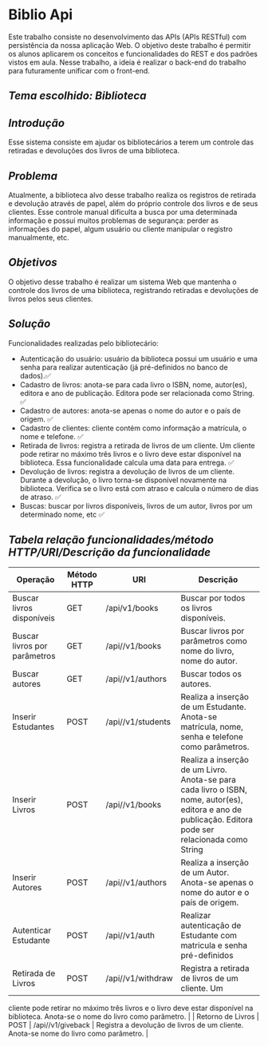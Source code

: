 
# Biblio Api

Este trabalho consiste no 
desenvolvimento das APIs (APIs RESTful) com persistência da nossa 
aplicação Web. O objetivo deste trabalho é permitir os alunos aplicarem 
os conceitos e funcionalidades do REST e dos padrões vistos em aula. 
Nesse trabalho, a ideia é realizar o back-end do trabalho para 
futuramente unificar com o front-end.

*Tema escolhido: Biblioteca*
-

*Introdução*
-
Esse sistema consiste em ajudar os bibliotecários a terem um
controle das retiradas e devoluções dos livros de uma biblioteca.

*Problema*
-
Atualmente, a biblioteca alvo desse trabalho realiza os registros
de retirada e devolução através de papel, além do próprio controle
dos livros e de seus clientes. Esse controle manual dificulta a
busca por uma determinada informação e possui muitos
problemas de segurança: perder as informações do papel, algum
usuário ou cliente manipular o registro manualmente, etc.

*Objetivos*
-
O objetivo desse trabalho é realizar um sistema Web que
mantenha o controle dos livros de uma biblioteca, registrando
retiradas e devoluções de livros pelos seus clientes.

*Solução*
-
Funcionalidades realizadas pelo bibliotecário:
- Autenticação do usuário: usuário da biblioteca possui um
usuário e uma senha para realizar autenticação (já pré-definidos
no banco de dados).✅
- Cadastro de livros: anota-se para cada livro o ISBN, nome,
autor(es), editora e ano de publicação. Editora pode ser
relacionada como String. ✅
- Cadastro de autores: anota-se apenas o nome do autor e o país de
origem. ✅
- Cadastro de clientes: cliente contém como informação a
matrícula, o nome e telefone. ✅
- Retirada de livros: registra a retirada de livros de um cliente. Um
cliente pode retirar no máximo três livros e o livro deve estar
disponível na biblioteca. Essa funcionalidade calcula uma data
para entrega. ✅
- Devolução de livros: registra a devolução de livros de um cliente.
Durante a devolução, o livro torna-se disponível novamente na
biblioteca. Verifica se o livro está com atraso e calcula o número
de dias de atraso. ✅
- Buscas: buscar por livros disponíveis, livros de um autor, livros
por um determinado nome, etc ✅

*Tabela relação funcionalidades/método HTTP/URI/Descrição da funcionalidade*
-
| Operação | Método HTTP | URI | Descrição |
| --- | --- | --- | --- |
| Buscar livros disponíveis | GET | /api/v1/books | Buscar por todos os livros disponíveis.  |
| Buscar livros por parâmetros | GET | /api//v1/books | Buscar livros por parâmetros como nome do livro, nome do autor. |
| Buscar autores | GET | /api//v1/authors | Buscar todos os autores. |
| Inserir Estudantes | POST | /api//v1/students | Realiza a inserção de um Estudante. Anota-se matrícula, nome, senha e telefone como parâmetros. |
| Inserir Livros | POST | /api//v1/books | Realiza a inserção de um Livro. Anota-se para cada livro o ISBN, nome, autor(es), editora e ano de publicação. Editora pode ser relacionada como String |
| Inserir Autores | POST | /api//v1/authors | Realiza a inserção de um Autor. Anota-se apenas o nome do autor e o país de origem. |
| Autenticar Estudante | POST | /api//v1/auth | Realizar autenticação de Estudante com matricula e senha pré-definidos |
| Retirada de Livros | POST | /api//v1/withdraw | Registra a retirada de livros de um cliente. Um
cliente pode retirar no máximo três livros e o livro deve estar
disponível na biblioteca. Anota-se o nome do livro como parâmetro. |
| Retorno de Livros | POST | /api//v1/giveback | Registra a devolução de livros de um cliente. Anota-se nome do livro como parâmetro. |

